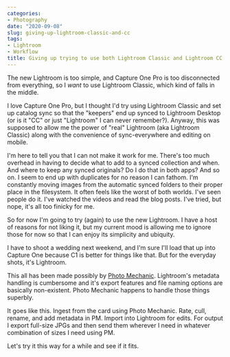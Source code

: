 ```yaml
---
categories:
- Photography
date: "2020-09-08"
slug: giving-up-lightroom-classic-and-cc
tags:
- Lightroom
- Workflow
title: Giving up trying to use both Lightroom Classic and Lightroom CC
---
```


The new Lightroom is too simple, and Capture One Pro is too disconnected from everything, so I _want_ to use Lightroom Classic, which kind of falls in the middle. 

I love Capture One Pro, but I thought I'd try using Lightroom Classic and set up catalog sync so that the "keepers" end up synced to Lightroom Desktop (or is it "CC" or just "Lightroom" I can never remember?). Anyway, this was supposed to allow me the power of "real" Lightroom (aka Lightroom Classic) along with the convenience of sync-everywhere and editing on mobile.

I'm here to tell you that I can not make it work for me. There's too much overhead in having to decide what to add to a synced collection and when. And where to keep any synced originals? Do I do that in both apps? And so on. I seem to end up with duplicates for no reason I can fathom. I'm constantly moving images from the automatic synced folders to their proper place in the filesystem. It often feels like the worst of both worlds. I've seen people do it. I've watched the videos and read the blog posts. I've tried, but nope, it's all too finicky for me.

So for now I'm going to try (again) to use the new Lightroom. I have a host of reasons for not liking it, but my current mood is allowing me to ignore those for now so that I can enjoy its simplicity and ubiquity. 

I have to shoot a wedding next weekend, and I'm sure I'll load that up into Capture One because C1 is better for things like that. But for the everyday shots, it's Lightroom.

This all has been made possibly by [Photo Mechanic](https://home.camerabits.com). Lightroom's metadata handling is cumbersome and it's export features and file naming options are basically non-existent. Photo Mechanic happens to handle those things superbly.

It goes like this. Ingest from the card using Photo Mechanic. Rate, cull, rename, and add metadata in PM. Import into Lightroom for edits. For output I export full-size JPGs and then send them wherever I need in whatever combination of sizes I need using PM.

Let's try it this way for a while and see if it fits.

